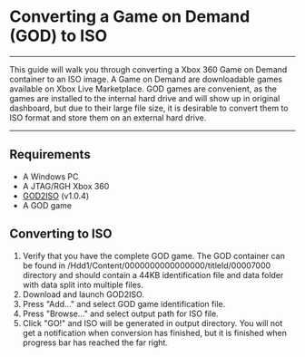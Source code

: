 # Converting a Game on Demand (GOD) to ISO

------

This guide will walk you through converting a Xbox 360 Game on Demand container to an ISO image. A Game on Demand are downloadable games  available on Xbox Live Marketplace. GOD games are convenient, as the  games are installed to the internal hard drive and will show up in  original dashboard, but due to their large file size, it is desirable to convert them to ISO format and store them on an external hard drive.

------

## Requirements

- A Windows PC
- A JTAG/RGH Xbox 360
- [GOD2ISO](http://www.mediafire.com/download.php?o7sf7f8687p7tux) (v1.0.4)
- A GOD game

## Converting to ISO

1. Verify that you have the complete GOD game. The GOD container can be found in /Hdd1/Content/0000000000000000/titleId/00007000 directory and  should contain a 44KB identification file and data folder with data  split into multiple files.
2. Download and launch GOD2ISO.
3. Press "Add..." and select GOD game identification file.
4. Press "Browse..." and select output path for ISO file.
5. Click "GO!" and ISO will be generated in output directory. You will  not get a notification when conversion has finished, but it is finished  when progress bar has reached the far right.

